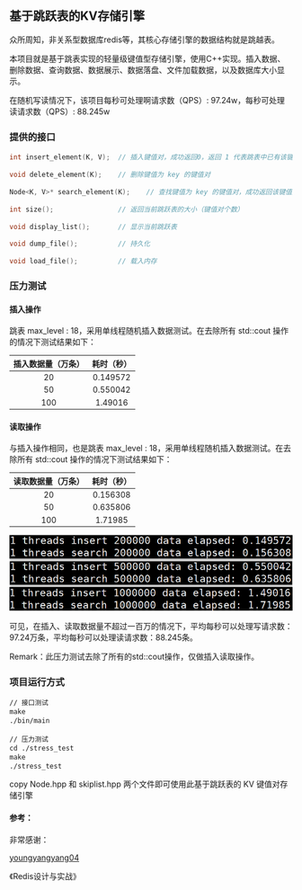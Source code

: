 ## 基于跳跃表的KV存储引擎

众所周知，非关系型数据库redis等，其核心存储引擎的数据结构就是跳越表。

本项目就是基于跳表实现的轻量级键值型存储引擎，使用C++实现。插入数据、删除数据、查询数据、数据展示、数据落盘、文件加载数据，以及数据库大小显示。

在随机写读情况下，该项目每秒可处理啊请求数（QPS）: 97.24w，每秒可处理读请求数（QPS）: 88.245w

### 提供的接口

```c++
int insert_element(K, V);  // 插入键值对，成功返回0，返回 1 代表跳表中已有该键
```

```c++
void delete_element(K);    // 删除键值为 key 的键值对
```

```c++
Node<K, V>* search_element(K);    // 查找键值为 key 的键值对，成功返回该键值对节点，失败返回 nullptr
```

```c++
int size();                // 返回当前跳跃表的大小（键值对个数）
```

```c++
void display_list();       // 显示当前跳跃表
```

```c++
void dump_file();          // 持久化
```

```c++
void load_file();          // 载入内存
```

### 压力测试

#### 插入操作

跳表 max_level : 18，采用单线程随机插入数据测试。在去除所有 std::cout 操作的情况下测试结果如下：

| 插入数据量（万条） | 耗时（秒） |
| :----------------: | :--------: |
|         20         |  0.149572  |
|         50         |  0.550042  |
|        100         |  1.49016   |

#### 读取操作

与插入操作相同，也是跳表 max_level : 18，采用单线程随机插入数据测试。在去除所有 std::cout 操作的情况下测试结果如下：

| 读取数据量（万条） | 耗时（秒） |
| :----------------: | :--------: |
|         20         |  0.156308  |
|         50         |  0.635806  |
|        100         |  1.71985   |

![image-20220607221440027](https://github.com/yetao1121/A-tiny-KV-storage-based-on-skiplist/blob/master/%E6%8F%92%E5%85%A5%E8%AF%BB%E5%8F%96%E5%8E%8B%E5%8A%9B%E6%B5%8B%E8%AF%95.png)

可见，在插入、读取数据量不超过一百万的情况下，平均每秒可以处理写请求数：97.24万条，平均每秒可以处理读请求数：88.245条。

Remark：此压力测试去除了所有的std::cout操作，仅做插入读取操作。

### 项目运行方式

```
// 接口测试
make
./bin/main

// 压力测试
cd ./stress_test
make
./stress_test
```

copy Node.hpp 和 skiplist.hpp 两个文件即可使用此基于跳跃表的 KV 键值对存储引擎



#### 参考：

非常感谢：

[youngyangyang04](https://github.com/youngyangyang04)

《Redis设计与实战》
